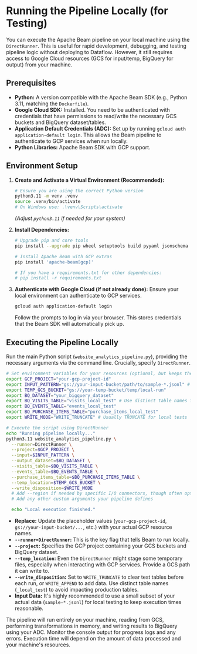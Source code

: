 # Running the Pipeline Locally (for Testing)

You can execute the Apache Beam pipeline on your local machine using the `DirectRunner`. This is useful for rapid development, debugging, and testing pipeline logic without deploying to Dataflow. However, it still requires access to Google Cloud resources (GCS for input/temp, BigQuery for output) from your machine.

## Prerequisites

*   **Python:** A version compatible with the Apache Beam SDK (e.g., Python 3.11, matching the `Dockerfile`).
*   **Google Cloud SDK:** Installed. You need to be authenticated with credentials that have permissions to read/write the necessary GCS buckets and BigQuery dataset/tables.
*   **Application Default Credentials (ADC):** Set up by running `gcloud auth application-default login`. This allows the Beam pipeline to authenticate to GCP services when run locally.
*   **Python Libraries:** Apache Beam SDK with GCP support.

## Environment Setup

1.  **Create and Activate a Virtual Environment (Recommended):**
    ```bash
    # Ensure you are using the correct Python version
    python3.11 -m venv .venv
    source .venv/bin/activate
    # On Windows use: .\venv\Scripts\activate
    ```
    *(Adjust `python3.11` if needed for your system)*

2.  **Install Dependencies:**
    ```bash
    # Upgrade pip and core tools
    pip install --upgrade pip wheel setuptools build pyyaml jsonschema

    # Install Apache Beam with GCP extras
    pip install 'apache-beam[gcp]'

    # If you have a requirements.txt for other dependencies:
    # pip install -r requirements.txt
    ```

3.  **Authenticate with Google Cloud (if not already done):**
    Ensure your local environment can authenticate to GCP services.
    ```bash
    gcloud auth application-default login
    ```
    Follow the prompts to log in via your browser. This stores credentials that the Beam SDK will automatically pick up.

## Executing the Pipeline Locally

Run the main Python script (`website_analytics_pipeline.py`), providing the necessary arguments via the command line. Crucially, specify `DirectRunner`.

```bash
# Set environment variables for your resources (optional, but keeps the command cleaner)
export GCP_PROJECT="your-gcp-project-id"
export INPUT_PATTERN="gs://your-input-bucket/path/to/sample-*.jsonl" # Use a small sample for local testing
export TEMP_GCS_BUCKET="gs://your-temp-bucket/temp/local-run"
export BQ_DATASET="your_bigquery_dataset"
export BQ_VISITS_TABLE="visits_local_test" # Use distinct table names for testing
export BQ_EVENTS_TABLE="events_local_test"
export BQ_PURCHASE_ITEMS_TABLE="purchase_items_local_test"
export WRITE_MODE="WRITE_TRUNCATE" # Usually TRUNCATE for local tests

# Execute the script using DirectRunner
echo "Running pipeline locally..."
python3.11 website_analytics_pipeline.py \
  --runner=DirectRunner \
  --project=$GCP_PROJECT \
  --input=$INPUT_PATTERN \
  --output_dataset=$BQ_DATASET \
  --visits_table=$BQ_VISITS_TABLE \
  --events_table=$BQ_EVENTS_TABLE \
  --purchase_items_table=$BQ_PURCHASE_ITEMS_TABLE \
  --temp_location=$TEMP_GCS_BUCKET \
  --write_disposition=$WRITE_MODE
  # Add --region if needed by specific I/O connectors, though often optional for DirectRunner
  # Add any other custom arguments your pipeline defines

  echo "Local execution finished."
```
*   **Replace:** Update the placeholder values (`your-gcp-project-id`, `gs://your-input-bucket/...`, etc.) with your actual GCP resource names.
*   **`--runner=DirectRunner`:** This is the key flag that tells Beam to run locally.
*   **`--project`:** Specifies the GCP project containing your GCS buckets and BigQuery dataset.
*   **`--temp_location`:** Even the `DirectRunner` might stage some temporary files, especially when interacting with GCP services. Provide a GCS path it can write to.
*   **`--write_disposition`:** Set to `WRITE_TRUNCATE` to clear test tables before each run, or `WRITE_APPEND` to add data. Use distinct table names (`_local_test`) to avoid impacting production tables.
*   **Input Data:** It's highly recommended to use a small subset of your actual data (`sample-*.jsonl`) for local testing to keep execution times reasonable.

The pipeline will run entirely on your machine, reading from GCS, performing transformations in memory, and writing results to BigQuery using your ADC. Monitor the console output for progress logs and any errors. Execution time will depend on the amount of data processed and your machine's resources.
